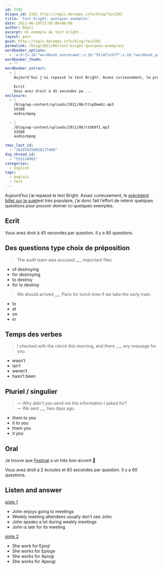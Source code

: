 ```yaml
---
id: 2102
disqus_id: 2102 http://regis.decamps.info/blog/?p=2102
title: 'Test bright: quelques exemples'
date: 2011-06-20T22:05:08+00:00
author: Régis
excerpt: Un exemple de test bright.
layout: post
guid: http://regis.decamps.info/blog/?p=2102
permalink: /blog/2011/06/test-bright-quelques-exemples/
wordbooker_options:
  - 'a:9:{s:18:"wordbook_noncename";s:10:"9114f1cb7f";s:18:"wordbook_page_post";s:4:"-100";s:18:"wordbook_orandpage";s:1:"2";s:23:"wordbook_default_author";s:1:"1";s:23:"wordbook_extract_length";s:3:"256";s:19:"wordbook_actionlink";s:3:"300";s:26:"wordbooker_publish_default";s:2:"on";s:18:"wordbook_attribute";s:0:"";s:29:"wordbooker_status_update_text";s:33:"New blog post :  %title% - %link%";}'
wordbooker_thumb:
  - ""
wordbooker_extract:
  - |
    Aujourd'hui j'ai repassé le test Bright. Assez curieusement, le précédent billet sur le sujetest très populaire, j'ai donc fait l'effort de retenir quelques questions pour pouvoir donner ici quelques exemples.
    
    Ecrit
    Vous avez droit à 45 secondes pa ...
enclosure:
  - |
    /blog/wp-content/uploads/2011/06/ttspDmeKz.mp3
    19188
    audio/mpeg
    
  - |
    /blog/wp-content/uploads/2011/06/ttb69f1.mp3
    33588
    audio/mpeg
    
tmac_last_id:
  - "162978350028177408"
dsq_thread_id:
  - "555134965"
categories:
  - English
tags:
  - Anglais
  - Test
---
```

Aujourd’hui j’ai repassé le test Bright. Assez curieusement, le [précédent billet sur le sujet](http://regis.decamps.info/blog/2009/01/test-bright-evolution/)est très populaire, j’ai donc fait l’effort de retenir quelques questions pour pouvoir donner ici quelques exemples.

## Ecrit

Vous avez droit à 45 secondes par question. Il y a 80 questions.

##  Des questions type choix de préposition

> The audit team was accused \___ important files.

  * of destroying
  * for destroying
  * to destroy
  * for to destroy

> We should arrived \___ Paris for lunch time if we take the early train.

  * to
  * at
  * on
  * in

##  Temps des verbes

> I checked with the clerck this morning, and there \___ any message for you.

  * wasn’t
  * isn’t
  * weren’t
  * hasn’t been

##  Pluriel / singulier

> &#8212; Why didn’t you send me the information I asked for?  
> &#8212; We sent \___ two days ago.

  * them to you
  * it to you
  * them you
  * it you

## Oral

Je trouve que [Festival](http://www.cstr.ed.ac.uk/projects/festival/) a un très bon accent 🙂

Vous avez droit à 2 écoutes et 60 secondes par question. Il y a 60 questions.

##  Listen and answer

[piste 1](/blog/wp-content/uploads/2011/06/ttspDmeKz.mp3)

  * John enjoys going to meetings
  * Weekly meeting attendees usually don’t see John
  * John speaks a lot during weekly meetings
  * John is late for its meeting

[piste 2](/blog/wp-content/uploads/2011/06/ttb69f1.mp3)

  * She work for Epioji
  * She works for Epioge
  * She works for Apiogi
  * She works for Apeogi
